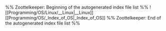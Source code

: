 %% Zoottelkeeper: Beginning of the autogenerated index file list  %%
 ![[Programming/OS/Linux/__Linux|__Linux]]
 [[Programming/OS/_Index_of_OS|_Index_of_OS]]
%% Zoottelkeeper: End of the autogenerated index file list  %%
